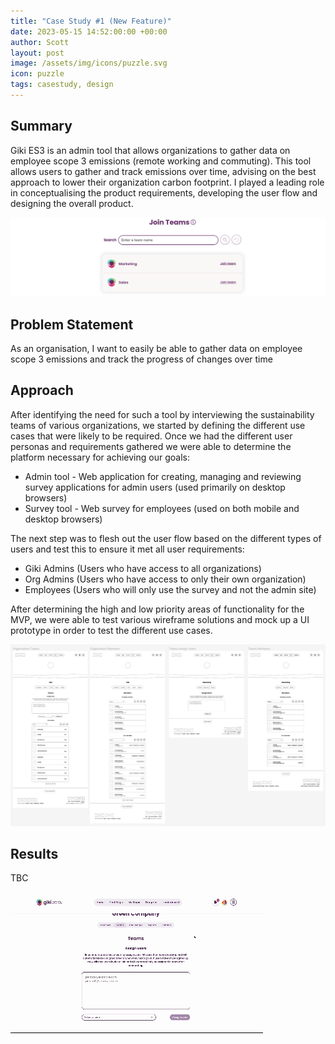 ```yaml
---
title: "Case Study #1 (New Feature)"
date: 2023-05-15 14:52:00:00 +00:00
author: Scott
layout: post
image: /assets/img/icons/puzzle.svg
icon: puzzle
tags: casestudy, design
---
```


<h2>Summary</h2>

Giki ES3 is an admin tool that allows organizations to gather data on employee scope 3 emissions (remote working and commuting). This tool allows users to gather and track emissions over time, advising on the best approach to lower their organization carbon footprint. I played a leading role in conceptualising the product requirements, developing the user flow and designing the overall product.

<img src="/assets/img/jointeams.png"/>

<h2>Problem Statement</h2> 

As an organisation, I want to easily be able to gather data on employee scope 3 emissions and track the progress of changes over time

<h2>Approach</h2>

After identifying the need for such a tool by interviewing the sustainability teams of various organizations, we started by defining the different use cases that were likely to be required. Once we had the different user personas and requirements gathered we were able to determine the platform necessary for achieving our goals: 

* Admin tool - Web application for creating, managing and reviewing survey applications for admin users (used primarily on desktop browsers)
* Survey tool - Web survey for employees (used on both mobile and desktop browsers) 

The next step was to flesh out the user flow based on the different types of users and test this to ensure it met all user requirements: 

* Giki Admins (Users who have access to all organizations)
* Org Admins (Users who have access to only their own organization) 
* Employees (Users who will only use the survey and not the admin site)

After determining the high and low priority areas of functionality for the MVP, we were able to test various wireframe solutions and mock up a UI prototype in order to test the different use cases. 

<div class="imgblock">
    <img src="/assets/img/wireframecasestudy.png"/>
</div>

<h2>Results</h2>

TBC

<div class="gifblock">
    <img src="/assets/img/casestudy.gif" class="gif"/>
</div>


